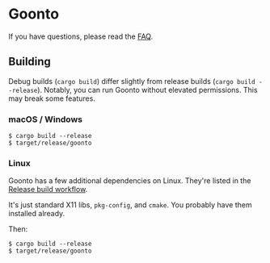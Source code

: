 # Goonto

If you have questions, please read the [FAQ](https://github.com/zoomasochist/goonto/wiki/FAQ/).

## Building

Debug builds (`cargo build`) differ slightly from release builds (`cargo build --release`).
Notably, you can run Goonto without elevated permissions. This may break some
features.

### macOS / Windows

```
$ cargo build --release
$ target/release/goonto
```

### Linux

Goonto has a few additional dependencies on Linux. They're listed in the
[Release build workflow](https://github.com/zoomasochist/goonto/blob/master/.github/workflows/release.yml#L32).

It's just standard X11 libs, `pkg-config`, and `cmake`. You probably have them
installed already.

Then:

```
$ cargo build --release
$ target/release/goonto
```
